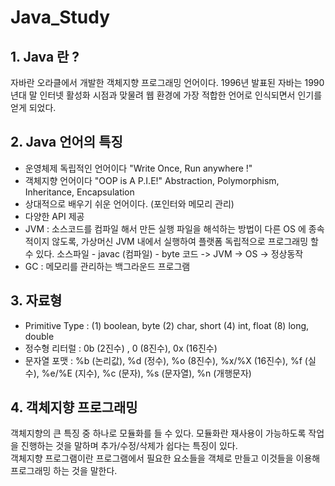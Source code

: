 # Java_Study
## 1. Java 란 ?
자바란 오라클에서 개발한 객체지향 프로그래밍 언어이다. 1996년 발표된 자바는 1990년대 말 인터넷 활성화 시점과 맞물려 웹 환경에 가장 적합한 언어로 인식되면서 인기를 얻게 되었다.

## 2. Java 언어의 특징
- 운영체제 독립적인 언어이다 "Write Once, Run anywhere !"
- 객체지향 언어이다 "OOP is A P.I.E!" Abstraction, Polymorphism, Inheritance, Encapsulation
- 상대적으로 배우기 쉬운 언어이다. (포인터와 메모리 관리)
- 다양한 API 제공
- JVM : 소스코드를 컴파일 해서 만든 실행 파일을 해석하는 방법이 다른 OS 에 종속적이지 않도록, 가상머신 JVM 내에서 실행하여 플랫폼 독립적으로 프로그래밍 할 수 있다.
소스파일 - javac (컴파일) - byte 코드 -> JVM -> OS -> 정상동작
- GC : 메모리를 관리하는 백그라운드 프로그램

## 3. 자료형
- Primitive Type : (1) boolean, byte (2) char, short (4) int, float (8) long, double
- 정수형 리터럴 : 0b (2진수) , 0 (8진수), 0x (16진수)
- 문자열 포맷 : %b (논리값), %d (정수), %o (8진수), %x/%X (16진수), %f (실수), %e/%E (지수), %c (문자), %s (문자열), %n (개행문자)

## 4. 객체지향 프로그래밍
객체지향의 큰 특징 중 하나로 모듈화를 들 수 있다. 모듈화란 재사용이 가능하도록 작업을 진행하는 것을 말하며 추가/수정/삭제가 쉽다는 특징이 있다. <br/>
객체지향 프로그램이란 프로그램에서 필요한 요소들을 객체로 만들고 이것들을 이용해 프로그래밍 하는 것을 말한다.
